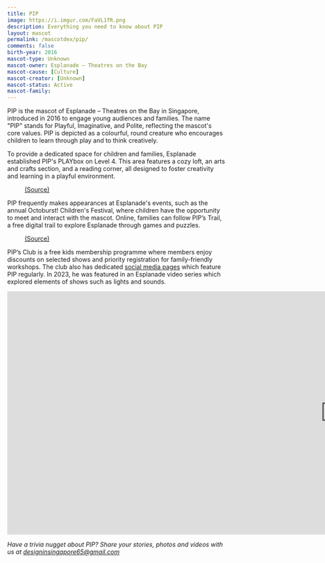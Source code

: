 ```yaml
---
title: PIP
image: https://i.imgur.com/FaVL1fR.png
description: Everything you need to know about PIP
layout: mascot
permalink: /mascotdex/pip/
comments: false
birth-year: 2016
mascot-type: Unknown
mascot-owner: Esplanade – Theatres on the Bay
mascot-cause: [Culture]
mascot-creator: [Unknown]
mascot-status: Active
mascot-family: 
---
```


PIP is the mascot of Esplanade – Theatres on the Bay in Singapore, introduced in 2016 to engage young audiences and families. The name "PIP" stands for Playful, Imaginative, and Polite, reflecting the mascot's core values. PIP is depicted as a colourful, round creature who encourages children to learn through play and to think creatively. 

To provide a dedicated space for children and families, Esplanade established PIP's PLAYbox on Level 4. This area features a cozy loft, an arts and crafts section, and a reading corner, all designed to foster creativity and learning in a playful environment. 

<figure>
<img src="https://i.imgur.com/v3WM14b.png" alt="">
<figcaption><a href="https://www.nationalgallery.sg/content/dam/microsites/lighttonight2024/programmes/pips-playbox/index.html" target="_blank">(Source)</a></figcaption>
</figure>

PIP frequently makes appearances at Esplanade's events, such as the annual Octoburst! Children's Festival, where children have the opportunity to meet and interact with the mascot. Online, families can follow PIP’s Trail, a free digital trail to explore Esplanade through games and puzzles.

<figure>
<img src="https://i.imgur.com/C2vozaf.png" alt="">
<figcaption><a href="https://www.esplanade.com/visit-esplanade/tours-and-experiences/pips-trail 
" target="_blank">(Source)</a></figcaption>
</figure>

PIP’s Club is a free kids membership programme where members enjoy discounts on selected shows and priority registration for family-friendly workshops. The club also has dedicated <a href="https://www.facebook.com/esplanadepipsclub" target="_blank">social media pages</a> which feature PIP regularly. In 2023, he was featured in an Esplanade video series which explored elements of shows such as lights and sounds. 

<div class="video-responsive"><iframe width="1524" height="560" src="https://www.youtube.com/embed/cOJ3WxBkWKQ" title="Theatre Magic Series Episode 2: Shadow Play and Magic | Offstage" frameborder="0" allow="accelerometer; autoplay; clipboard-write; encrypted-media; gyroscope; picture-in-picture; web-share" referrerpolicy="strict-origin-when-cross-origin" allowfullscreen></iframe> </div>


<i>Have a trivia nugget about PIP? Share your stories, photos and videos with us at designinsingapore65@gmail.com</i>

